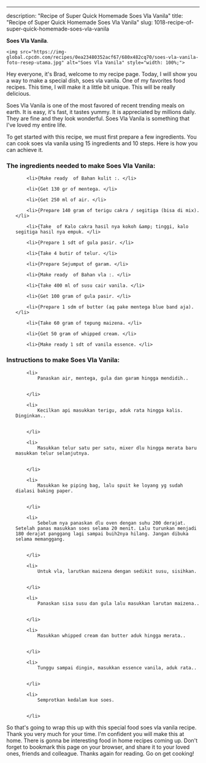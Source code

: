 ---
description: "Recipe of Super Quick Homemade Soes Vla Vanila"
title: "Recipe of Super Quick Homemade Soes Vla Vanila"
slug: 1018-recipe-of-super-quick-homemade-soes-vla-vanila

<p>
	<strong>Soes Vla Vanila</strong>. 
	
</p>
<p>
	
	<img src="https://img-global.cpcdn.com/recipes/0ea23480352acf67/680x482cq70/soes-vla-vanila-foto-resep-utama.jpg" alt="Soes Vla Vanila" style="width: 100%;">
	
	
</p>
<p>
	Hey everyone, it's Brad, welcome to my recipe page. Today, I will show you a way to make a special dish, soes vla vanila. One of my favorites food recipes. This time, I will make it a little bit unique. This will be really delicious.
</p>
	
<p>
	
</p>
<p>
	Soes Vla Vanila is one of the most favored of recent trending meals on earth. It is easy, it's fast, it tastes yummy. It is appreciated by millions daily. They are fine and they look wonderful. Soes Vla Vanila is something that I've loved my entire life.
</p>

<p>
To get started with this recipe, we must first prepare a few ingredients. You can cook soes vla vanila using 15 ingredients and 10 steps. Here is how you can achieve it.
</p>

<h3>The ingredients needed to make Soes Vla Vanila:</h3>

<ol>
	
		<li>{Make ready  of Bahan kulit :. </li>
	
		<li>{Get 130 gr of mentega. </li>
	
		<li>{Get 250 ml of air. </li>
	
		<li>{Prepare 140 gram of terigu cakra / segitiga (bisa di mix). </li>
	
		<li>{Take  of Kalo cakra hasil nya kokoh &amp; tinggi, kalo segitiga hasil nya empuk. </li>
	
		<li>{Prepare 1 sdt of gula pasir. </li>
	
		<li>{Take 4 butir of telur. </li>
	
		<li>{Prepare Sejumput of garam. </li>
	
		<li>{Make ready  of Bahan vla :. </li>
	
		<li>{Take 400 ml of susu cair vanila. </li>
	
		<li>{Get 100 gram of gula pasir. </li>
	
		<li>{Prepare 1 sdm of butter (aq pake mentega blue band aja). </li>
	
		<li>{Take 60 gram of tepung maizena. </li>
	
		<li>{Get 50 gram of whipped cream. </li>
	
		<li>{Make ready 1 sdt of vanila essence. </li>
	
</ol>
<p>
	
</p>

<h3>Instructions to make Soes Vla Vanila:</h3>

<ol>
	
		<li>
			Panaskan air, mentega, gula dan garam hingga mendidih..
			
			
		</li>
	
		<li>
			Kecilkan api masukkan terigu, aduk rata hingga kalis. Dinginkan..
			
			
		</li>
	
		<li>
			Masukkan telur satu per satu, mixer dlu hingga merata baru masukkan telur selanjutnya.
			
			
		</li>
	
		<li>
			Masukkan ke piping bag, lalu spuit ke loyang yg sudah dialasi baking paper.
			
			
		</li>
	
		<li>
			Sebelum nya panaskan dlu oven dengan suhu 200 derajat. Setelah panas masukkan soes selama 20 menit. Lalu turunkan menjadi 180 derajat panggang lagi sampai buih2nya hilang. Jangan dibuka selama memanggang.
			
			
		</li>
	
		<li>
			Untuk vla, larutkan maizena dengan sedikit susu, sisihkan.
			
			
		</li>
	
		<li>
			Panaskan sisa susu dan gula lalu masukkan larutan maizena..
			
			
		</li>
	
		<li>
			Masukkan whipped cream dan butter aduk hingga merata..
			
			
		</li>
	
		<li>
			Tunggu sampai dingin, masukkan essence vanila, aduk rata..
			
			
		</li>
	
		<li>
			Semprotkan kedalam kue soes.
			
			
		</li>
	
</ol>

<p>
	
</p>

<p>
	So that's going to wrap this up with this special food soes vla vanila recipe. Thank you very much for your time. I'm confident you will make this at home. There is gonna be interesting food in home recipes coming up. Don't forget to bookmark this page on your browser, and share it to your loved ones, friends and colleague. Thanks again for reading. Go on get cooking!
</p>
